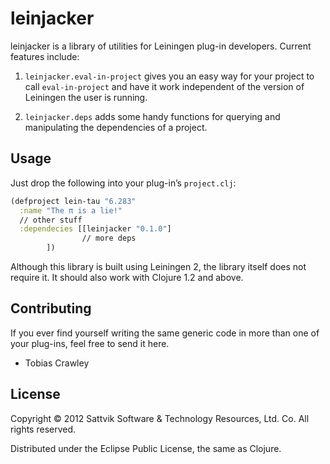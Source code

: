 # leinjacker

leinjacker is a library of utilities for Leiningen plug-in developers.  Current features include:

1. `leinjacker.eval-in-project` gives you an easy way for your project to call `eval-in-project` and have it work independent of the version of Leiningen the user is running.

2. `leinjacker.deps` adds some handy functions for querying and manipulating the dependencies of a project.

## Usage

Just drop the following into your plug-in’s `project.clj`:

````clojure
(defproject lein-tau "6.283"
  :name "The π is a lie!"
  // other stuff
  :dependecies [[leinjacker "0.1.0"]
                // more deps
		])
````

Although this library is built using Leiningen 2, the library itself does not require it.  It should also work with Clojure 1.2 and above.

## Contributing

If you ever find yourself writing the same generic code in more than one of your plug-ins, feel free to send it here.

* Tobias Crawley

## License

Copyright © 2012 Sattvik Software & Technology Resources, Ltd. Co.
All rights reserved.

Distributed under the Eclipse Public License, the same as Clojure.
